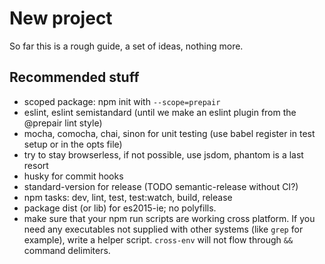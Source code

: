 New project
===========

So far this is a rough guide, a set of ideas, nothing more.

## Recommended stuff

* scoped package: npm init with `--scope=prepair`
* eslint, eslint semistandard (until we make an eslint plugin from the @prepair lint style)
* mocha, comocha, chai, sinon for unit testing (use babel register in test setup or in the opts file)
* try to stay browserless, if not possible, use jsdom, phantom is a last resort
* husky for commit hooks
* standard-version for release (TODO semantic-release without CI?)
* npm tasks: dev, lint, test, test:watch, build, release
* package dist (or lib) for es2015-ie; no polyfills.
* make sure that your npm run scripts are working cross platform. If you need any executables not
  supplied with other systems (like `grep` for example), write a helper script. `cross-env` will
  not flow through `&&` command delimiters.
